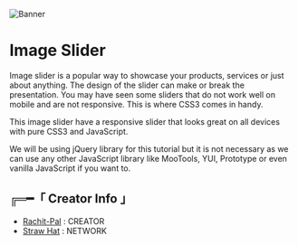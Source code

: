 ![Banner](https://telegra.ph/file/7004f3624b096308ad3f0.jpg)

# Image Slider

Image slider is a popular way to showcase your products, services or just about anything. The design of the slider can make or break the presentation. You may have seen some sliders that do not work well on mobile and are not responsive. This is where CSS3 comes in handy.

This image slider have a responsive slider that looks great on all devices with pure CSS3 and JavaScript.

We will be using jQuery library for this tutorial but it is not necessary as we can use any other JavaScript library like MooTools, YUI, Prototype or even vanilla JavaScript if you want to.

## ╔═━「 Creator Info 」

+ [Rachit-Pal](https://github.com/Rachit-Pal) : CREATOR
+ [Straw Hat](https://github.com/StrawhatNetwork) : NETWORK
